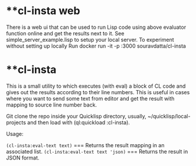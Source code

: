 **cl-insta web
================

There is a web ui that can be used to run Lisp code using above evaluator function online and get the results next to it.
See simple_server_example.lisp to setup your local server. To experiment without setting up locally
Run docker run -it -p <your machine port>:3000 souravdatta/cl-insta


**cl-insta
============

This is a small utility to which executes (with eval) a block of CL code and gives out the results according to their line numbers. 
This is useful in cases where you want to send some text from editor and get the result with mapping to source line number back.

Git clone the repo inside your Quicklisp directory, usually, ~/quicklisp/local-projects and then load with (ql:quickload :cl-insta).

Usage:

`(cl-insta:eval-text text)` === Returns the result mapping in an associated list.
`(cl-insta:eval-text text 'json)` === Returns the result in JSON format.

